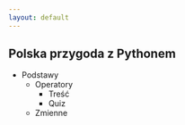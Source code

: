 ```yaml
---
layout: default
---
```


## **Po**lska **p**rzygoda z **Py**thonem

- Podstawy
  - Operatory
    - Treść
    - Quiz
  - Zmienne